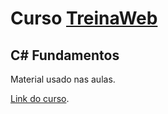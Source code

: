 # Curso [TreinaWeb](https:https://www.treinaweb.com.br)

## C# Fundamentos

Material usado nas aulas.

[Link do curso](https://www.treinaweb.com.br/painel/cursos/csharp-fundamentos).
